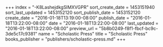 +++
index = "-K8LashejdkgSIMXVGPR"
sort_create_date = 1453151940
sort_last_updated = 1453152120
sort_publish_date = 1453152120
create_date = "2016-01-18T13:19:00-08:00"
publish_date = "2016-01-18T13:22:00-08:00"
date = "2016-01-18T13:22:00-08:00"
last_updated = "2016-01-18T13:22:00-08:00"
preview_url = "5b8b0249-f8f1-fbcf-bc9c-3de5c17c9381"
name = "Scholastic Press"
title = "Scholastic Press"
books_publisher = "publishers/scholastic-press.md"
+++
